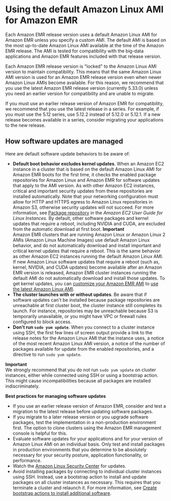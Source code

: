 # Using the default Amazon Linux AMI for Amazon EMR<a name="emr-default-ami"></a>

Each Amazon EMR release version uses a default Amazon Linux AMI for Amazon EMR unless you specify a custom AMI\. The default AMI is based on the most up\-to\-date Amazon Linux AMI available at the time of the Amazon EMR release\. The AMI is tested for compatibility with the big\-data applications and Amazon EMR features included with that release version\.

Each Amazon EMR release version is "locked" to the Amazon Linux AMI version to maintain compatibility\. This means that the same Amazon Linux AMI version is used for an Amazon EMR release version even when newer Amazon Linux AMIs become available\. For this reason, we recommend that you use the latest Amazon EMR release version \(currently 5\.33\.0\) unless you need an earlier version for compatibility and are unable to migrate\.

If you must use an earlier release version of Amazon EMR for compatibility, we recommend that you use the latest release in a series\. For example, if you must use the 5\.12 series, use 5\.12\.2 instead of 5\.12\.0 or 5\.12\.1\. If a new release becomes available in a series, consider migrating your applications to the new release\.

## How software updates are managed<a name="emr-default-ami-managing"></a>

Here are default software update behaviors to be aware of:
+ **Default boot behavior excludes kernel updates**\. When an Amazon EC2 instance in a cluster that is based on the default Amazon Linux AMI for Amazon EMR boots for the first time, it checks the enabled package repositories for Amazon Linux and Amazon EMR for software updates that apply to the AMI version\. As with other Amazon EC2 instances, critical and important security updates from these repositories are installed automatically\. Note that your networking configuration must allow for HTTP and HTTPS egress to Amazon Linux repositories in Amazon S3, otherwise security updates will not succeed\. For more information, see [Package repository](https://docs.aws.amazon.com/AWSEC2/latest/UserGuide/amazon-linux-ami-basics.html#package-repository) in the *Amazon EC2 User Guide for Linux Instances*\. By default, other software packages and kernel updates that require a reboot, including NVIDIA and CUDA, are excluded from the automatic download at first boot\. 
**Important**  
Amazon EMR clusters that are running Amazon Linux or Amazon Linux 2 AMIs \(Amazon Linux Machine Images\) use default Amazon Linux behavior, and do not automatically download and install important and critical kernel updates that require a reboot\. This is the same behavior as other Amazon EC2 instances running the default Amazon Linux AMI\. If new Amazon Linux software updates that require a reboot \(such as, kernel, NVIDIA, and CUDA updates\) become available after an Amazon EMR version is released, Amazon EMR cluster instances running the default AMI do not automatically download and install those updates\. To get kernel updates, you can [customize your Amazon EMR AMI](https://docs.aws.amazon.com/emr/latest/ManagementGuide/emr-custom-ami.html) to [use the latest Amazon Linux AMI](https://docs.aws.amazon.com/AWSEC2/latest/UserGuide/finding-an-ami.html)\.
+ **The cluster launches with or without updates**\. Be aware that if software updates can't be installed because package repositories are unreachable at first cluster boot, the cluster instance still completes its launch\. For instance, repositories may be unreachable because S3 is temporarily unavailable, or you might have VPC or firewall rules configured to block access\.
+ **Don't run `sudo yum update`**\. When you connect to a cluster instance using SSH, the first few lines of screen output provide a link to the release notes for the Amazon Linux AMI that the instance uses, a notice of the most recent Amazon Linux AMI version, a notice of the number of packages available for update from the enabled repositories, and a directive to run `sudo yum update`\.

**Important**  
We strongly recommend that you do not run `sudo yum update` on cluster instances, either while connected using SSH or using a bootstrap action\. This might cause incompatibilities because all packages are installed indiscriminately\.

**Best practices for managing software updates**
+ If you use an earlier release version of Amazon EMR, consider and test a migration to the latest release before updating software packages\.
+ If you migrate to a later release version or you upgrade software packages, test the implementation in a non\-production environment first\. The option to clone clusters using the Amazon EMR management console is helpful for this\.
+ Evaluate software updates for your applications and for your version of Amazon Linux AMI on an individual basis\. Only test and install packages in production environments that you determine to be absolutely necessary for your security posture, application functionality, or performance\.
+ Watch the [Amazon Linux Security Center](https://alas.aws.amazon.com/) for updates\.
+ Avoid installing packages by connecting to individual cluster instances using SSH\. Instead, use a bootstrap action to install and update packages on all cluster instances as necessary\. This requires that you terminate a cluster and relaunch it\. For more information, see [Create bootstrap actions to install additional software](emr-plan-bootstrap.md)\.